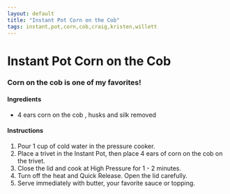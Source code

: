 ```yaml
---
layout: default
title: "Instant Pot Corn on the Cob"
tags: instant,pot,corn,cob,craig,kristen,willett
---
```

# Instant Pot Corn on the Cob

### Corn on the cob is one of my favorites!

#### Ingredients
- 4 ears corn on the cob , husks and silk removed

#### Instructions
1. Pour 1 cup of cold water in the pressure cooker. 
2. Place a trivet in the Instant Pot, then place 4 ears of corn on the cob on the trivet.
3. Close the lid and cook at High Pressure for 1 - 2 minutes.
4. Turn off the heat and Quick Release. Open the lid carefully.
5. Serve immediately with butter, your favorite sauce or topping.
